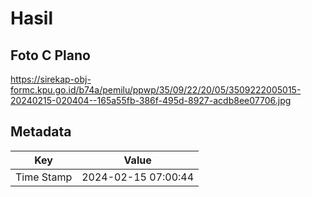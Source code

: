 # Hasil

## Foto C Plano

https://sirekap-obj-formc.kpu.go.id/b74a/pemilu/ppwp/35/09/22/20/05/3509222005015-20240215-020404--165a55fb-386f-495d-8927-acdb8ee07706.jpg


## Metadata

| Key        | Value               |
| ---------- | ------------------- |
| Time Stamp | 2024-02-15 07:00:44 |



